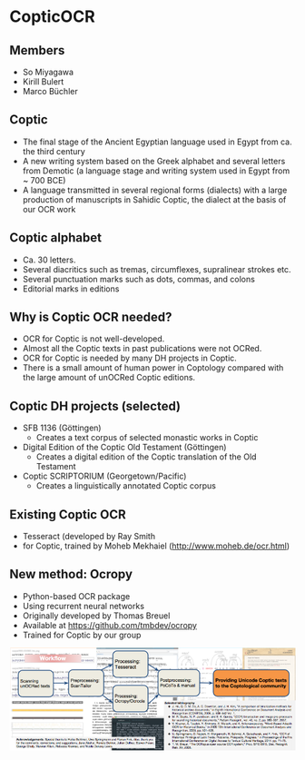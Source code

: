 # CopticOCR

## Members
- So Miyagawa
- Kirill Bulert
- Marco Büchler

## Coptic
- The final stage of the Ancient Egyptian language used in Egypt from ca. the third century 
- A new writing system based on the Greek alphabet and several letters from Demotic (a language stage and writing system used in Egypt from ~ 700 BCE)
-  A language transmitted in several regional forms (dialects) with a large production of manuscripts in Sahidic Coptic, the dialect at the basis of our OCR work

## Coptic alphabet
- Ca. 30 letters.
- Several diacritics such as tremas, circumflexes, supralinear strokes etc. 
- Several punctuation marks such as dots, commas, and colons  
- Editorial marks in editions

## Why is Coptic OCR needed?

- OCR for Coptic is not well-developed.
- Almost all the Coptic texts in past publications were not OCRed. 
 -   OCR for Coptic is needed by many DH projects in Coptic.
 -   There is a small amount of human power in Coptology compared with the large amount of unOCRed Coptic editions.

## Coptic DH projects (selected)
 -   SFB 1136 (Göttingen) 
 	 -   Creates a text corpus of selected monastic works in Coptic 
 -   Digital Edition of the Coptic Old Testament (Göttingen) 
 	 -   Creates a digital edition of the Coptic translation of the Old Testament 
 -   Coptic SCRIPTORIUM (Georgetown/Pacific) 
 	 -   Creates a linguistically annotated Coptic corpus

## Existing Coptic OCR
 -   Tesseract (developed by Ray Smith
 - for Coptic, trained by Moheb Mekhaiel (http://www.moheb.de/ocr.html)

## New method: Ocropy
 -   Python-based OCR package 
 -   Using recurrent neural networks 
 -   Originally developed by Thomas Breuel 
 -   Available at https://github.com/tmbdev/ocropy 
 -   Trained for Coptic by our group

![alt text](img/workflow.png "Workflow")
